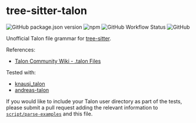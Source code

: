 # tree-sitter-talon

![GitHub package.json version](https://img.shields.io/github/package-json/v/wenkokke/tree-sitter-talon) ![npm](https://img.shields.io/npm/v/tree-sitter-talon) ![GitHub Workflow Status](https://img.shields.io/github/workflow/status/wenkokke/tree-sitter-talon/CI) ![GitHub](https://img.shields.io/github/license/wenkokke/tree-sitter-talon)

Unofficial Talon file grammar for [tree-sitter].

References:
- [Talon Community Wiki - .talon Files][talon-wiki]

Tested with:
- [knausj_talon]
- [andreas-talon]

If you would like to include your Talon user directory as part of the tests, please submit a pull request adding the relevant information to [`script/parse-examples`](script/parse-examples#L32-L37) and this file.

[tree-sitter]: https://github.com/tree-sitter/tree-sitter
[talon-wiki]: https://talon.wiki/unofficial_talon_docs/#talon-files
[knausj_talon]: https://github.com/knausj85/knausj_talon
[andreas-talon]: https://github.com/AndreasArvidsson/andreas-talon

